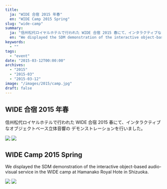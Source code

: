 ```yaml
---
title:
  ja: "WIDE 合宿 2015 年春"
  en: "WIDE Camp 2015 Spring"
slug: "wide-camp"
summary:
  ja: "信州松代ロイヤルホテルで行われた WIDE 合宿 2015 春にて、インタラクティブなオブジェクトベース立体音響の デモンストレーションを行いました。"
  en: "We displayed the SDM demonstration of the interactive object-based audio-visual service in the WIDE camp at Hamanako Royal Hote in Shizuoka."
keywords:
  - ""
tags:
  - "event"
date: "2015-03-12T00:00:00"
archives:
  - "2015"
  - "2015-03"
  - "2015-03-12"
image: "/images/2015/camp.jpg"
draft: false
---
```


<!-- 日本語記事ここから -->
<section lang="ja" v-if="$context.locale === 'ja-jp'">

# WIDE 合宿 2015 年春

信州松代ロイヤルホテルで行われた WIDE 合宿 2015 春にて、インタラクティブなオブジェクトベース立体音響の デモンストレーションを行いました。

<div class="grid grid-rows-1 grid-cols-3 gap-4">
  <a href="/archives/img/wide-camp-2015s/wide-camp-2015s-1.jpg"><img src="/archives/img/wide-camp-2015s/wide-camp-2015s-1.jpg" /></a>
  <a href="/archives/img/wide-camp-2015s/wide-camp-2015s-2.jpg"><img src="/archives/img/wide-camp-2015s/wide-camp-2015s-2.jpg" /></a>
</div>

</section>
<!-- 日本語記事ここまで -->

<!-- English article start -->
<section lang="en" v-else>

# WIDE Camp 2015 Spring

We displayed the SDM demonstration of the interactive object-based audio-visual service in the WIDE camp at Hamanako Royal Hote in Shizuoka.

<div class="grid grid-rows-1 grid-cols-3 gap-4">
  <a href="/archives/img/wide-camp-2015s/wide-camp-2015s-1.jpg"><img src="/archives/img/wide-camp-2015s/wide-camp-2015s-1.jpg" /></a>
  <a href="/archives/img/wide-camp-2015s/wide-camp-2015s-2.jpg"><img src="/archives/img/wide-camp-2015s/wide-camp-2015s-2.jpg" /></a>
</div>

</section>
<!-- English article end -->
